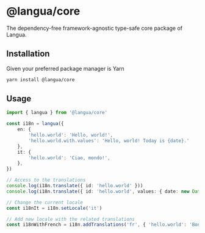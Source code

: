 # @langua/core

The dependency-free framework-agnostic type-safe core package of Langua.

## Installation

Given your preferred package manager is Yarn

```bash
yarn install @langua/core
```

## Usage

```typescript
import { langua } from '@langua/core'

const i18n = langua({
    en: {
        'hello.world': 'Hello, world!',
        'hello.world.with.values': 'Hello, world! Today is {date}.'
    },
    it: {
        'hello.world': 'Ciao, mondo!',
    },
})

// Access to the translations
console.log(i18n.translate({ id: 'hello.world' }))
console.log(i18n.translate({ id: 'hello.world', values: { date: new Date().toJSON() } }))

// Change the current locale
const i18nIt = i18n.setLocale('it')

// Add new locale with the related translations
const i18nWithFrench = i18n.addTranslations('fr', { 'hello.world': 'Bonjour, le monde !' })
```
